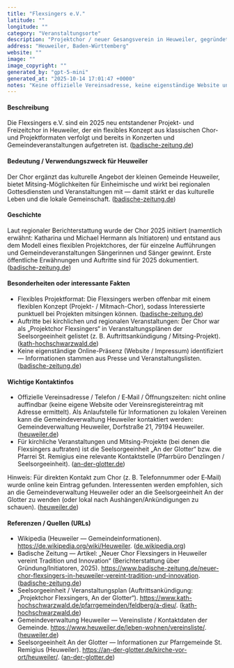 ```yaml
---
title: "Flexsingers e.V."
latitude: ""
longitude: ""
category: "Veranstaltungsorte"
description: "Projektchor / neuer Gesangsverein in Heuweiler, gegründet 2025, der flexibel in Projekten und Konzerten auftritt."
address: "Heuweiler, Baden-Württemberg"
website: ""
image: ""
image_copyright: ""
generated_by: "gpt-5-mini"
generated_at: "2025-10-14 17:01:47 +0000"
notes: "Keine offizielle Vereinsadresse, keine eigenständige Website und kein eindeutiger Direktlink zu einem Bild des Vereins online gefunden (Stand der Recherche: Oktober 2025). Angaben basieren auf Lokalberichterstattung und Veranstaltungsankündigungen; daher wurden keine Geokoordinaten für eine Vereins-Postadresse ermittelt."
---
```


#### Beschreibung
Die Flexsingers e.V. sind ein 2025 neu entstandener Projekt- und Freizeitchor in Heuweiler, der ein flexibles Konzept aus klassischen Chor- und Projektformaten verfolgt und bereits in Konzerten und Gemeindeveranstaltungen aufgetreten ist. ([badische-zeitung.de](https://www.badische-zeitung.de/neuer-chor-flexsingers-in-heuweiler-vereint-tradition-und-innovation?utm_source=openai))

#### Bedeutung / Verwendungszweck für Heuweiler
Der Chor ergänzt das kulturelle Angebot der kleinen Gemeinde Heuweiler, bietet Mitsing-Möglichkeiten für Einheimische und wirkt bei regionalen Gottesdiensten und Veranstaltungen mit — damit stärkt er das kulturelle Leben und die lokale Gemeinschaft. ([badische-zeitung.de](https://www.badische-zeitung.de/neuer-chor-flexsingers-in-heuweiler-vereint-tradition-und-innovation?utm_source=openai))

#### Geschichte
Laut regionaler Berichterstattung wurde der Chor 2025 initiiert (namentlich erwähnt: Katharina und Michael Hermann als Initiatoren) und entstand aus dem Modell eines flexiblen Projektchores, der für einzelne Aufführungen und Gemeindeveranstaltungen Sängerinnen und Sänger gewinnt. Erste öffentliche Erwähnungen und Auftritte sind für 2025 dokumentiert. ([badische-zeitung.de](https://www.badische-zeitung.de/neuer-chor-flexsingers-in-heuweiler-vereint-tradition-und-innovation?utm_source=openai))

#### Besonderheiten oder interessante Fakten
- Flexibles Projektformat: Die Flexsingers werben offenbar mit einem flexiblen Konzept (Projekt- / Mitmach-Chor), sodass Interessierte punktuell bei Projekten mitsingen können. ([badische-zeitung.de](https://www.badische-zeitung.de/neuer-chor-flexsingers-in-heuweiler-vereint-tradition-und-innovation?utm_source=openai))  
- Auftritte bei kirchlichen und regionalen Veranstaltungen: Der Chor war als „Projektchor Flexsingers“ in Veranstaltungsplänen der Seelsorgeeinheit gelistet (z. B. Auftrittsankündigung / Mitsing-Projekt). ([kath-hochschwarzwald.de](https://www.kath-hochschwarzwald.de/pfarrgemeinden/feldberg/a-dieu/))  
- Keine eigenständige Online-Präsenz (Website / Impressum) identifiziert — Informationen stammen aus Presse und Veranstaltungslisten. ([badische-zeitung.de](https://www.badische-zeitung.de/neuer-chor-flexsingers-in-heuweiler-vereint-tradition-und-innovation?utm_source=openai))

#### Wichtige Kontaktinfos
- Offizielle Vereinsadresse / Telefon / E‑Mail / Öffnungszeiten: nicht online auffindbar (keine eigene Website oder Vereinsregistereintrag mit Adresse ermittelt). Als Anlaufstelle für Informationen zu lokalen Vereinen kann die Gemeindeverwaltung Heuweiler kontaktiert werden: Gemeindeverwaltung Heuweiler, Dorfstraße 21, 79194 Heuweiler. ([heuweiler.de](https://www.heuweiler.de/leben-wohnen/vereinsliste))  
- Für kirchliche Veranstaltungen und Mitsing-Projekte (bei denen die Flexsingers auftraten) ist die Seelsorgeeinheit „An der Glotter“ bzw. die Pfarrei St. Remigius eine relevante Kontaktstelle (Pfarrbüro Denzlingen / Seelsorgeeinheit). ([an-der-glotter.de](https://an-der-glotter.de/kirche-vor-ort/heuweiler/?utm_source=openai))

Hinweis: Für direkten Kontakt zum Chor (z. B. Telefonnummer oder E‑Mail) wurde online kein Eintrag gefunden. Interessenten werden empfohlen, sich an die Gemeindeverwaltung Heuweiler oder an die Seelsorgeeinheit An der Glotter zu wenden (oder lokal nach Aushängen/Ankündigungen zu schauen). ([heuweiler.de](https://www.heuweiler.de/leben-wohnen/vereinsliste))

#### Referenzen / Quellen (URLs)
- Wikipedia (Heuweiler — Gemeindeinformationen). https://de.wikipedia.org/wiki/Heuweiler. ([de.wikipedia.org](https://de.wikipedia.org/wiki/Heuweiler?utm_source=openai))  
- Badische Zeitung — Artikel: „Neuer Chor Flexsingers in Heuweiler vereint Tradition und Innovation“ (Berichterstattung über Gründung/Initiatoren, 2025). https://www.badische-zeitung.de/neuer-chor-flexsingers-in-heuweiler-vereint-tradition-und-innovation. ([badische-zeitung.de](https://www.badische-zeitung.de/neuer-chor-flexsingers-in-heuweiler-vereint-tradition-und-innovation?utm_source=openai))  
- Seelsorgeeinheit / Veranstaltungsplan (Auftrittsankündigung: „Projektchor Flexsingers, An der Glotter“). https://www.kath-hochschwarzwald.de/pfarrgemeinden/feldberg/a-dieu/. ([kath-hochschwarzwald.de](https://www.kath-hochschwarzwald.de/pfarrgemeinden/feldberg/a-dieu/))  
- Gemeindeverwaltung Heuweiler — Vereinsliste / Kontaktdaten der Gemeinde. https://www.heuweiler.de/leben-wohnen/vereinsliste/. ([heuweiler.de](https://www.heuweiler.de/leben-wohnen/vereinsliste))  
- Seelsorgeeinheit An der Glotter — Informationen zur Pfarrgemeinde St. Remigius (Heuweiler). https://an-der-glotter.de/kirche-vor-ort/heuweiler/. ([an-der-glotter.de](https://an-der-glotter.de/kirche-vor-ort/heuweiler/?utm_source=openai))